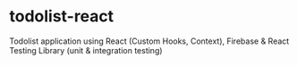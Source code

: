 # todolist-react
Todolist application using  React (Custom Hooks, Context), Firebase &amp; React Testing Library (unit &amp; integration testing)
